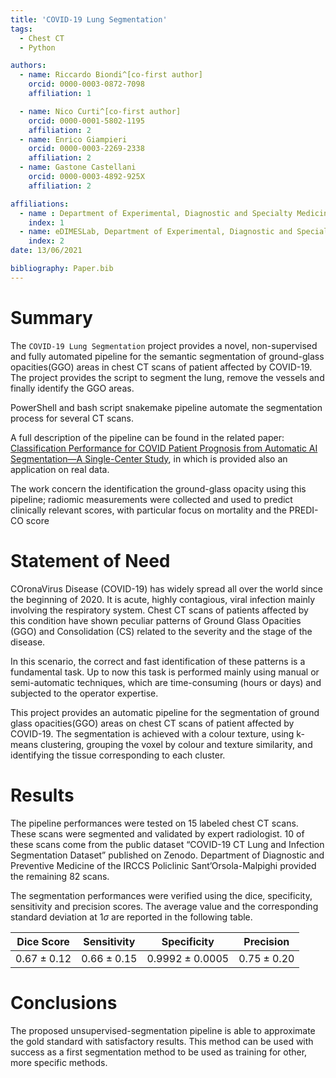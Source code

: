 ```yaml
---
title: 'COVID-19 Lung Segmentation'
tags:
  - Chest CT
  - Python

authors:
  - name: Riccardo Biondi^[co-first author]
    orcid: 0000-0003-0872-7098
    affiliation: 1

  - name: Nico Curti^[co-first author]
    orcid: 0000-0001-5802-1195
    affiliation: 2
  - name: Enrico Giampieri
    orcid: 0000-0003-2269-2338
    affiliation: 2
  - name: Gastone Castellani
    orcid: 0000-0003-4892-925X
    affiliation: 2

affiliations:
  - name : Department of Experimental, Diagnostic and Specialty Medicine of Bologna University
    index: 1
  - name: eDIMESLab, Department of Experimental, Diagnostic and Specialty Medicine of Bologna University
    index: 2
date: 13/06/2021

bibliography: Paper.bib
---
```


# Summary

The `COVID-19 Lung Segmentation` project provides a novel, non-supervised and
fully automated pipeline for the semantic segmentation of ground-glass opacities(GGO)
areas in chest CT scans of patient affected by COVID-19.
The project provides the script to segment the lung, remove the vessels and
finally identify the GGO areas.

PowerShell and bash script snakemake pipeline automate the segmentation process
for several CT scans.

A full description of the pipeline can be found in the related paper: [Classification Performance for COVID Patient Prognosis from Automatic AI Segmentation—A Single-Center Study](https://www.mdpi.com/2076-3417/11/12/5438), in which is provided also an application on real data.

The work concern the identification the ground-glass opacity using this pipeline;
radiomic measurements were collected and used to predict clinically relevant
scores, with particular focus on mortality and the PREDI-CO score

# Statement of Need

COronaVirus Disease (COVID-19) has widely spread all over the world since the
beginning of 2020. It is acute, highly contagious, viral infection mainly
involving the respiratory system. Chest CT scans of patients affected by this
condition have shown peculiar patterns of Ground Glass Opacities (GGO) and
Consolidation (CS) related to the severity and the stage of the disease.

In this scenario, the correct and fast identification of these patterns is a
fundamental task. Up to now this task is performed mainly using manual or
semi-automatic techniques, which are time-consuming (hours or days) and
subjected to the operator expertise.

This project provides an automatic pipeline for the segmentation of
ground glass opacities(GGO) areas on chest CT scans of patient affected
by COVID-19. The segmentation is achieved with a colour texture, using k-means
clustering, grouping the voxel by colour and texture similarity, and
identifying the tissue corresponding to each cluster.

# Results

The pipeline performances were tested on 15 labeled chest CT scans. These scans
were segmented and validated by expert radiologist. 10 of these scans come from
the public dataset “COVID-19 CT Lung and Infection Segmentation Dataset”
published on Zenodo. Department of Diagnostic and Preventive Medicine of the
IRCCS Policlinic Sant’Orsola-Malpighi provided the remaining 82 scans.

The segmentation performances were verified using the dice, specificity, sensitivity
and precision scores. The average value and the corresponding standard deviation
at $1\sigma$ are reported in the following table.

|Dice Score|Sensitivity|Specificity|Precision|
|:--------:|:---------:|:---------:|:-------:|
|$0.67\pm 0.12$|$0.66\pm 0.15$|$0.9992\pm 0.0005$|$0.75\pm 0.20$|

# Conclusions

The proposed unsupervised-segmentation pipeline is able to approximate the gold
standard with satisfactory results. This method can be used with success as a
first segmentation method to be used as training for other, more
specific methods.

